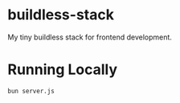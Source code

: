 # buildless-stack
My tiny buildless stack for frontend development.


# Running Locally
```
bun server.js
```